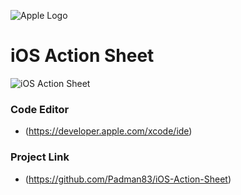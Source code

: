![Apple Logo](https://user-images.githubusercontent.com/45048950/73131198-bca1e580-4041-11ea-8f8d-ebfd844f0e64.png)

# iOS Action Sheet

![iOS Action Sheet](https://user-images.githubusercontent.com/45048950/74759582-f3bb8d80-52b3-11ea-8dc7-43e4433c7fc5.gif)

### Code Editor

* (https://developer.apple.com/xcode/ide)

### Project Link

* (https://github.com/Padman83/iOS-Action-Sheet)
